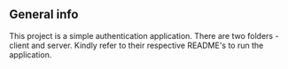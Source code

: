 ## General info
This project is a simple authentication application. There are two folders - client and server. Kindly refer to their respective README's to run the application.
